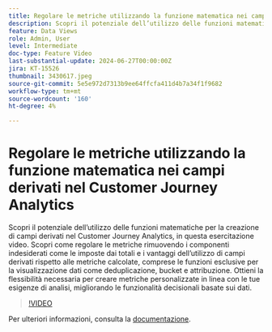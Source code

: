 ```yaml
---
title: Regolare le metriche utilizzando la funzione matematica nei campi derivati nel Customer Journey Analytics
description: Scopri il potenziale dell’utilizzo delle funzioni matematiche per la creazione di campi derivati nel Customer Journey Analytics, in questa esercitazione video. Scopri come regolare le metriche rimuovendo i componenti indesiderati come le imposte dai totali e i vantaggi dell’utilizzo di campi derivati rispetto alle metriche calcolate, comprese le funzioni esclusive per la visualizzazione dati come deduplicazione, bucket e attribuzione.
feature: Data Views
role: Admin, User
level: Intermediate
doc-type: Feature Video
last-substantial-update: 2024-06-27T00:00:00Z
jira: KT-15526
thumbnail: 3430617.jpeg
source-git-commit: 5e5e972d7313b9ee64ffcfa411d4b7a34f1f9682
workflow-type: tm+mt
source-wordcount: '160'
ht-degree: 4%

---
```


# Regolare le metriche utilizzando la funzione matematica nei campi derivati nel Customer Journey Analytics

Scopri il potenziale dell’utilizzo delle funzioni matematiche per la creazione di campi derivati nel Customer Journey Analytics, in questa esercitazione video. Scopri come regolare le metriche rimuovendo i componenti indesiderati come le imposte dai totali e i vantaggi dell’utilizzo di campi derivati rispetto alle metriche calcolate, comprese le funzioni esclusive per la visualizzazione dati come deduplicazione, bucket e attribuzione. Ottieni la flessibilità necessaria per creare metriche personalizzate in linea con le tue esigenze di analisi, migliorando le funzionalità decisionali basate sui dati.

>[!VIDEO](https://video.tv.adobe.com/v/3430617/&learn=on)

Per ulteriori informazioni, consulta la [documentazione](https://experienceleague.adobe.com/it/docs/analytics-platform/using/cja-dataviews/derived-fields).
